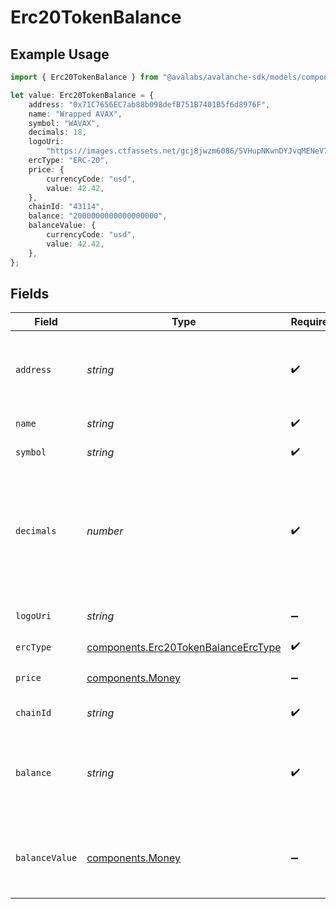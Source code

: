 # Erc20TokenBalance

## Example Usage

```typescript
import { Erc20TokenBalance } from "@avalabs/avalanche-sdk/models/components";

let value: Erc20TokenBalance = {
    address: "0x71C7656EC7ab88b098defB751B7401B5f6d8976F",
    name: "Wrapped AVAX",
    symbol: "WAVAX",
    decimals: 18,
    logoUri:
        "https://images.ctfassets.net/gcj8jwzm6086/5VHupNKwnDYJvqMENeV7iJ/fdd6326b7a82c8388e4ee9d4be7062d4/avalanche-avax-logo.svg",
    ercType: "ERC-20",
    price: {
        currencyCode: "usd",
        value: 42.42,
    },
    chainId: "43114",
    balance: "2000000000000000000",
    balanceValue: {
        currencyCode: "usd",
        value: 42.42,
    },
};
```

## Fields

| Field                                                                                                                                 | Type                                                                                                                                  | Required                                                                                                                              | Description                                                                                                                           | Example                                                                                                                               |
| ------------------------------------------------------------------------------------------------------------------------------------- | ------------------------------------------------------------------------------------------------------------------------------------- | ------------------------------------------------------------------------------------------------------------------------------------- | ------------------------------------------------------------------------------------------------------------------------------------- | ------------------------------------------------------------------------------------------------------------------------------------- |
| `address`                                                                                                                             | *string*                                                                                                                              | :heavy_check_mark:                                                                                                                    | A wallet or contract address in mixed-case checksum encoding.                                                                         | 0x71C7656EC7ab88b098defB751B7401B5f6d8976F                                                                                            |
| `name`                                                                                                                                | *string*                                                                                                                              | :heavy_check_mark:                                                                                                                    | The contract name.                                                                                                                    | Wrapped AVAX                                                                                                                          |
| `symbol`                                                                                                                              | *string*                                                                                                                              | :heavy_check_mark:                                                                                                                    | The contract symbol.                                                                                                                  | WAVAX                                                                                                                                 |
| `decimals`                                                                                                                            | *number*                                                                                                                              | :heavy_check_mark:                                                                                                                    | The number of decimals the token uses. For example `6`, means to divide the token amount by `1000000` to get its user representation. | 18                                                                                                                                    |
| `logoUri`                                                                                                                             | *string*                                                                                                                              | :heavy_minus_sign:                                                                                                                    | The logo uri for the address.                                                                                                         | https://images.ctfassets.net/gcj8jwzm6086/5VHupNKwnDYJvqMENeV7iJ/fdd6326b7a82c8388e4ee9d4be7062d4/avalanche-avax-logo.svg             |
| `ercType`                                                                                                                             | [components.Erc20TokenBalanceErcType](../../models/components/erc20tokenbalanceerctype.md)                                            | :heavy_check_mark:                                                                                                                    | N/A                                                                                                                                   |                                                                                                                                       |
| `price`                                                                                                                               | [components.Money](../../models/components/money.md)                                                                                  | :heavy_minus_sign:                                                                                                                    | The token price, if available.                                                                                                        |                                                                                                                                       |
| `chainId`                                                                                                                             | *string*                                                                                                                              | :heavy_check_mark:                                                                                                                    | The evm chain id.                                                                                                                     | 43114                                                                                                                                 |
| `balance`                                                                                                                             | *string*                                                                                                                              | :heavy_check_mark:                                                                                                                    | The address balance for the token, in units specified by the `decimals` value for the contract.                                       | 2000000000000000000                                                                                                                   |
| `balanceValue`                                                                                                                        | [components.Money](../../models/components/money.md)                                                                                  | :heavy_minus_sign:                                                                                                                    | The monetary value of the balance, if a price is available for the token.                                                             |                                                                                                                                       |